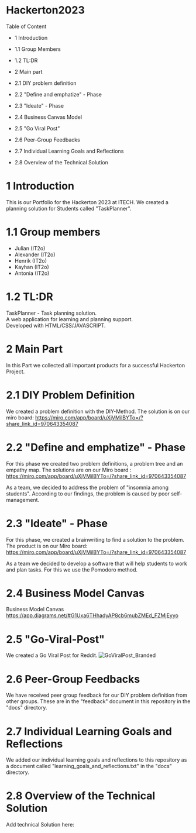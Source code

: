 # Hackerton2023

Table of Content
- 1 Introduction
- 1.1 Group Members
- 1.2 TL:DR

- 2 Main part
- 2.1 DIY problem definition
- 2.2 "Define and emphatize" - Phase
- 2.3 "Ideate" - Phase
- 2.4 Business Canvas Model
- 2.5 "Go Viral Post"
- 2.6 Peer-Group Feedbacks
- 2.7 Individual Learning Goals and Reflections
- 2.8 Overview of the Technical Solution

# 1 Introduction
This is our Portfolio for the Hackerton 2023 at ITECH. We created a planning solution for Students called "TaskPlanner". 

# 1.1 Group members

- Julian (IT2o)
- Alexander (IT2o)
- Henrik (IT2o)
- Kayhan (IT2o)
- Antonia (IT2o)

# 1.2 TL:DR
TaskPlanner - Task planning solution.<br>
A web application for learning and planning support.<br>
Developed with HTML/CSS/JAVASCRIPT.<br>

# 2 Main Part
In this Part we collected all important products for a successful Hackerton Project.

# 2.1 DIY Problem Definition
We created a problem definition with the DIY-Method. The solution is on our miro board:
https://miro.com/app/board/uXjVMilBYTo=/?share_link_id=970643354087

# 2.2 "Define and emphatize" - Phase
For this phase we created two problem definitions, a problem tree and an empathy map. The solutions are on our Miro board :
https://miro.com/app/board/uXjVMilBYTo=/?share_link_id=970643354087

As a team, we decided to address the problem of "insomnia among students". According to our findings, the problem is caused by poor self-management.

# 2.3 "Ideate" - Phase

For this phase, we created a brainwriting to find a solution to the problem. The product is on our Miro board:
https://miro.com/app/board/uXjVMilBYTo=/?share_link_id=970643354087

As a team we decided to develop a software that will help students to work and plan tasks. For this we use the Pomodoro method.

# 2.4 Business Model Canvas
Business Model Canvas
https://app.diagrams.net/#G1Uxa6THhadyAP8cb6mubZMEd_FZMjEyyo

# 2.5 "Go-Viral-Post"

We created a Go Viral Post for Reddit. 
![GoViralPost_Branded](https://github.com/A-Musihin/Hackerton2023/assets/122558845/1ef052fd-4b5b-44d5-b1e0-b3a5f22ccaa6)

# 2.6 Peer-Group Feedbacks

We have received peer group feedback for our DIY problem definition from other groups.
These are in the "feedback" document in this repository in the "docs" directory.

# 2.7 Individual Learning Goals and Reflections

We added our individual learning goals and reflections to this repository as a document called "learning_goals_and_reflections.txt" in the "docs" directory.

# 2.8 Overview of the Technical Solution

Add technical Solution here:

